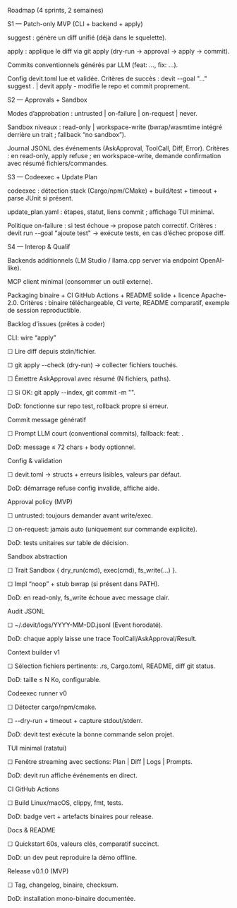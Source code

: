 Roadmap (4 sprints, 2 semaines)

S1 — Patch-only MVP (CLI + backend + apply)

suggest : génère un diff unifié (déjà dans le squelette).

apply : applique le diff via git apply (dry-run → approval → apply → commit).

Commits conventionnels générés par LLM (feat: …, fix: …).

Config devit.toml lue et validée.
Critères de succès : devit --goal "…" suggest . | devit apply - modifie le repo et commit proprement.

S2 — Approvals + Sandbox

Modes d’approbation : untrusted | on-failure | on-request | never.

Sandbox niveaux : read-only | workspace-write (bwrap/wasmtime intégré derrière un trait ; fallback “no sandbox”).

Journal JSONL des événements (AskApproval, ToolCall, Diff, Error).
Critères : en read-only, apply refuse ; en workspace-write, demande confirmation avec résumé fichiers/commandes.

S3 — Codeexec + Update Plan

codeexec : détection stack (Cargo/npm/CMake) + build/test + timeout + parse JUnit si présent.

update_plan.yaml : étapes, statut, liens commit ; affichage TUI minimal.

Politique on-failure : si test échoue → propose patch correctif.
Critères : devit run --goal "ajoute test" → exécute tests, en cas d’échec propose diff.

S4 — Interop & Qualif

Backends additionnels (LM Studio / llama.cpp server via endpoint OpenAI-like).

MCP client minimal (consommer un outil externe).

Packaging binaire + CI GitHub Actions + README solide + licence Apache-2.0.
Critères : binaire téléchargeable, CI verte, README comparatif, exemple de session reproductible.


Backlog d’issues (prêtes à coder)

CLI: wire “apply”

☐ Lire diff depuis stdin/fichier.

☐ git apply --check (dry-run) → collecter fichiers touchés.

☐ Émettre AskApproval avec résumé (N fichiers, paths).

☐ Si OK: git apply --index, git commit -m "<msg>".

DoD: fonctionne sur repo test, rollback propre si erreur.

Commit message génératif

☐ Prompt LLM court (conventional commits), fallback: feat: <goal>.

DoD: message ≤ 72 chars + body optionnel.

Config & validation

☐ devit.toml → structs + erreurs lisibles, valeurs par défaut.

DoD: démarrage refuse config invalide, affiche aide.

Approval policy (MVP)

☐ untrusted: toujours demander avant write/exec.

☐ on-request: jamais auto (uniquement sur commande explicite).

DoD: tests unitaires sur table de décision.

Sandbox abstraction

☐ Trait Sandbox { dry_run(cmd), exec(cmd), fs_write(...) }.

☐ Impl “noop” + stub bwrap (si présent dans PATH).

DoD: en read-only, fs_write échoue avec message clair.

Audit JSONL

☐ ~/.devit/logs/YYYY-MM-DD.jsonl (Event horodaté).

DoD: chaque apply laisse une trace ToolCall/AskApproval/Result.

Context builder v1

☐ Sélection fichiers pertinents: .rs, Cargo.toml, README, diff git status.

DoD: taille ≤ N Ko, configurable.

Codeexec runner v0

☐ Détecter cargo/npm/cmake.

☐ --dry-run + timeout + capture stdout/stderr.

DoD: devit test exécute la bonne commande selon projet.

TUI minimal (ratatui)

☐ Fenêtre streaming avec sections: Plan | Diff | Logs | Prompts.

DoD: devit run affiche événements en direct.

CI GitHub Actions

☐ Build Linux/macOS, clippy, fmt, tests.

DoD: badge vert + artefacts binaires pour release.

Docs & README

☐ Quickstart 60s, valeurs clés, comparatif succinct.

DoD: un dev peut reproduire la démo offline.

Release v0.1.0 (MVP)

☐ Tag, changelog, binaire, checksum.

DoD: installation mono-binaire documentée.
